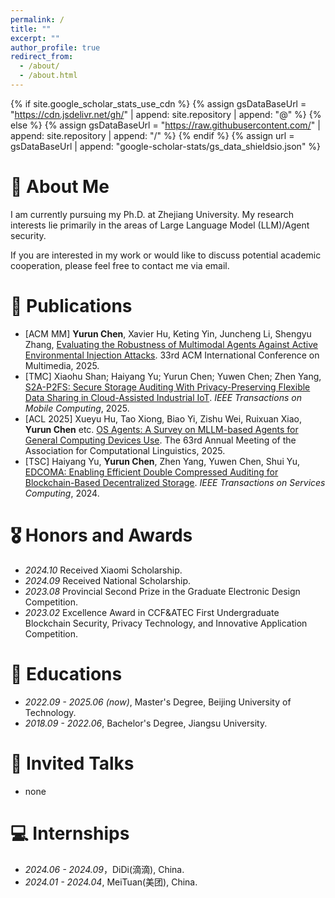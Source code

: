 ```yaml
---
permalink: /
title: ""
excerpt: ""
author_profile: true
redirect_from: 
  - /about/
  - /about.html
---
```

{% if site.google_scholar_stats_use_cdn %}
{% assign gsDataBaseUrl = "https://cdn.jsdelivr.net/gh/" | append: site.repository | append: "@" %}
{% else %}
{% assign gsDataBaseUrl = "https://raw.githubusercontent.com/" | append: site.repository | append: "/" %}
{% endif %}
{% assign url = gsDataBaseUrl | append: "google-scholar-stats/gs_data_shieldsio.json" %}

<span class='anchor' id='about-me'></span>

# 🧐 About Me 
I am currently pursuing my Ph.D. at Zhejiang University.
My research interests lie primarily in the areas of Large Language Model (LLM)/Agent security.

If you are interested in my work or would like to discuss potential academic cooperation, please feel free to contact me via email. 




# 📝 Publications 
- [ACM MM] **Yurun Chen**, Xavier Hu, Keting Yin, Juncheng Li, Shengyu Zhang, [Evaluating the Robustness of Multimodal Agents Against Active Environmental Injection Attacks](https://arxiv.org/abs/2502.13053). 33rd ACM International Conference on Multimedia, 2025.
- [TMC] Xiaohu Shan; Haiyang Yu; Yurun Chen; Yuwen Chen; Zhen Yang, [S2A-P2FS: Secure Storage Auditing With Privacy-Preserving Flexible Data Sharing in Cloud-Assisted Industrial IoT](https://ieeexplore.ieee.org/document/10568383). *IEEE Transactions on Mobile Computing*, 2025.
- [ACL 2025] Xueyu Hu, Tao Xiong, Biao Yi, Zishu Wei, Ruixuan Xiao, **Yurun Chen** etc. [OS Agents: A Survey on MLLM-based Agents
for General Computing Devices Use](https://github.com/OS-Agent-Survey/OS-Agent-Survey/blob/main/paper.pdf). The 63rd Annual Meeting of the Association for Computational Linguistics, 2025.
- [TSC] Haiyang Yu, **Yurun Chen**, Zhen Yang, Yuwen Chen, Shui Yu, [EDCOMA: Enabling Efficient Double Compressed Auditing for Blockchain-Based Decentralized Storage](https://ieeexplore.ieee.org/document/10568383). *IEEE Transactions on Services Computing*, 2024.

# 🎖 Honors and Awards
- *2024.10* Received Xiaomi Scholarship.
- *2024.09* Received National Scholarship.
- *2023.08* Provincial Second Prize in the Graduate Electronic Design Competition.
- *2023.02* Excellence Award in CCF&ATEC First Undergraduate Blockchain Security, Privacy Technology, and Innovative Application Competition.


# 📖 Educations
- *2022.09 - 2025.06 (now)*, Master's Degree, Beijing University of Technology. 
- *2018.09 - 2022.06*, Bachelor's Degree, Jiangsu University.  

# 💬 Invited Talks
- none

# 💻 Internships
- *2024.06 - 2024.09*，DiDi(滴滴), China.
- *2024.01 - 2024.04*, MeiTuan(美团), China.
